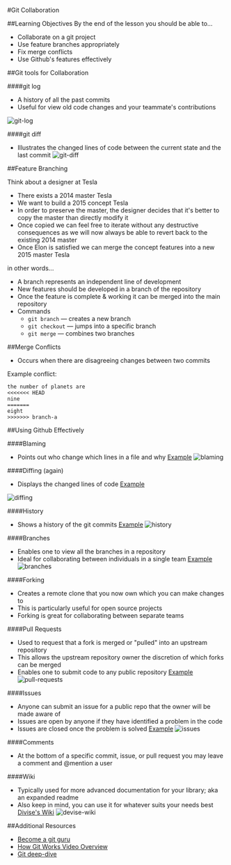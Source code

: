 #Git Collaboration

##Learning Objectives
By the end of the lesson you should be able to...


* Collaborate on a git project
* Use feature branches appropriately
* Fix merge conflicts
* Use Github's features effectively

##Git tools for Collaboration

####git log

* A history of all the past commits
* Useful for view old code changes and your teammate's contributions

![git-log](http://lostechies.com/jasonmeridth/files/2011/03/image_thumb_1F916AD1.png)


####git diff

* Illustrates the changed lines of code between the current state and the last commit
![git-diff](git-diff-ex.png)


##Feature Branching

Think about a designer at Tesla

* There exists a 2014 master Tesla
* We want to build a 2015 concept Tesla
* In order to preserve the master, the designer decides that it's better to copy the master than directly modify it
* Once copied we can feel free to iterate without any destructive consequences as we will now always be able to revert back to the existing 2014 master
* Once Elon is satisfied we can merge the concept features into a new 2015 master Tesla

in other words...

* A branch represents an independent line of development
* New features should be developed in a branch of the repository
* Once the feature is complete & working it can be merged into the main repository
* Commands
	* `git branch` — creates a new branch
	* `git checkout` — jumps into a specific branch
	* `git merge` — combines two branches

##Merge Conflicts

* Occurs when there are disagreeing changes between two commits

Example conflict:

```
the number of planets are
<<<<<<< HEAD
nine
=======
eight
>>>>>>> branch-a
```

##Using Github Effectively

####Blaming

* Points out who change which lines in a file and why
[Example](https://github.com/sf-wdi-14/rails-review/blame/master/app/controllers/articles_controller.rb)
![blaming](blaming.png)


####Diffing (again)

* Displays the changed lines of code
[Example](https://github.com/sf-wdi-14/rails-review/commit/06f2e972016d421f4aff9c170cbf335a4bcde552)

![diffing](diffing.png)

####History

* Shows a history of the git commits
[Example](https://github.com/sf-wdi-14/rails-review/commits/master)
![history](history.png)


####Branches

* Enables one to view all the branches in a repository
* Ideal for collaborating between individuals in a single team
[Example](https://github.com/sf-wdi-14/rails-review/branches)
![branches](branches.png)


####Forking

* Creates a remote clone that you now own which you can make changes to
* This is particularly useful for open source projects
* Forking is great for collaborating between separate teams 

####Pull Requests

* Used to request that a fork is merged or "pulled" into an upstream repository
* This allows the upstream repository owner the discretion of which forks can be merged
* Enables one to submit code to any public repository
[Example](https://github.com/sf-wdi-14/notes/pulls)
![pull-requests](pull-requests.png)

####Issues

* Anyone can submit an issue for a public repo that the owner will be made aware of
* Issues are open by anyone if they have identified a problem in the code
* Issues are closed once the problem is solved
[Example](https://github.com/sf-wdi-14/rails-review/issues)
![issues](issues.png)

####Comments

* At the bottom of a specific commit, issue, or pull request you may leave a comment and @mention a user

####Wiki

* Typically used for more advanced documentation for your library; aka an expanded readme
* Also keep in mind, you can use it for whatever suits your needs best
[Divise's Wiki](https://github.com/plataformatec/devise/wiki)
![devise-wiki](devise-wiki.png)


##Additional Resources
* [Become a git guru](https://www.atlassian.com/git/tutorials/)
* [How Git Works Video Overview](https://www.youtube.com/watch?v=1ffBJ4sVUb4)
* [Git deep-dive](http://think-like-a-git.net/)
